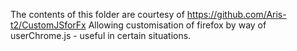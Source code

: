 The contents of this folder are courtesy of https://github.com/Aris-t2/CustomJSforFx
Allowing customisation of firefox by way of userChrome.js - useful in certain situations.

